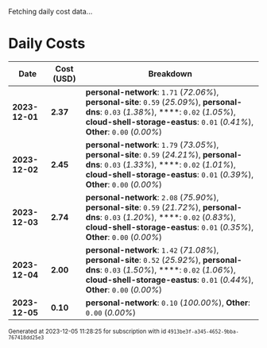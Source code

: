 Fetching daily cost data...
# Daily Costs

| Date | Cost (USD) | Breakdown |
|------|----------------|-----------|
| **2023-12-01** | **2.37** | **personal-network**: `1.71` (_72.06%_), **personal-site**: `0.59` (_25.09%_), **personal-dns**: `0.03` (_1.38%_), ****: `0.02` (_1.05%_), **cloud-shell-storage-eastus**: `0.01` (_0.41%_), **Other**: `0.00` (_0.00%_) |
| **2023-12-02** | **2.45** | **personal-network**: `1.79` (_73.05%_), **personal-site**: `0.59` (_24.21%_), **personal-dns**: `0.03` (_1.33%_), ****: `0.02` (_1.01%_), **cloud-shell-storage-eastus**: `0.01` (_0.39%_), **Other**: `0.00` (_0.00%_) |
| **2023-12-03** | **2.74** | **personal-network**: `2.08` (_75.90%_), **personal-site**: `0.59` (_21.72%_), **personal-dns**: `0.03` (_1.20%_), ****: `0.02` (_0.83%_), **cloud-shell-storage-eastus**: `0.01` (_0.35%_), **Other**: `0.00` (_0.00%_) |
| **2023-12-04** | **2.00** | **personal-network**: `1.42` (_71.08%_), **personal-site**: `0.52` (_25.92%_), **personal-dns**: `0.03` (_1.50%_), ****: `0.02` (_1.06%_), **cloud-shell-storage-eastus**: `0.01` (_0.44%_), **Other**: `0.00` (_0.00%_) |
| **2023-12-05** | **0.10** | **personal-network**: `0.10` (_100.00%_), **Other**: `0.00` (_0.00%_) |


<sup>Generated at 2023-12-05 11:28:25 for subscription with id `4913be3f-a345-4652-9bba-767418dd25e3`</sup>
